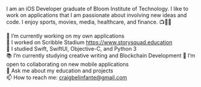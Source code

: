 I am an iOS Developer graduate of Bloom Institute of Technology. I like to work on applications that I am passionate about involving new ideas and code. I enjoy sports, movies, media, healthcare, and finance. 📺🏀😁

🔭 I’m currently working on my own applications\
📱 I worked on Scribble Stadium https://www.storysquad.education \
🌱 I studied Swift, SwiftUI, Objective-C, and Python 3  
📚 I’m currently studying creative writing and Blockchain Development
🤝 I’m open to collaborating on new mobile applications  
💬 Ask me about my education and projects  
📫 How to reach me: craigbelinfante@gmail.com

